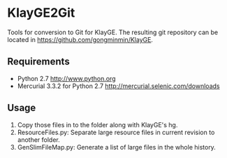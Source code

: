 # KlayGE2Git
Tools for conversion to Git for KlayGE. The resulting git repository can be located in https://github.com/gongminmin/KlayGE.

## Requirements

* Python 2.7 http://www.python.org
* Mercurial 3.3.2 for Python 2.7 http://mercurial.selenic.com/downloads

## Usage

1. Copy those files in to the folder along with KlayGE's hg.
1. ResourceFiles.py: Separate large resource files in current revision to another folder.
1. GenSlimFileMap.py: Generate a list of large files in the whole history.
